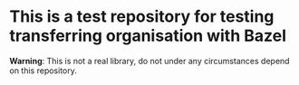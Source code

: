 # This is a test repository for testing transferring organisation with Bazel
**Warning**: This is not a real library, do not under any circumstances depend on this repository.